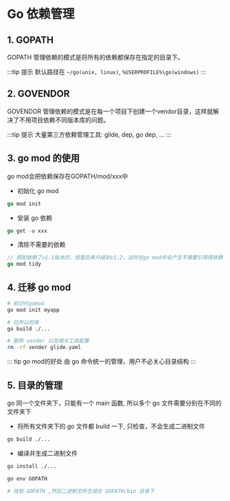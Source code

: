 # Go 依赖管理

## 1. GOPATH
GOPATH 管理依赖的模式是将所有的依赖都保存在指定的目录下。

:::tip 提示
默认路径在 `~/go(unix, linux)`, `%USERPROFILE%\go(windows)`
:::

## 2. GOVENDOR
GOVENDOR 管理依赖的模式是在每一个项目下创建一个vendor目录，这样就解决了不用项目依赖不同版本库的问题。

:::tip 提示
大量第三方依赖管理工具: glide, dep, go dep, ...
:::


## 3. go mod 的使用

go mod会把依赖保存在GOPATH/mod/xxx中

- 初始化 go mod

```go
go mod init
```

- 安装 go 依赖

```go
go get -u xxx
```

- 清除不需要的依赖

```go
// 假如依赖了v1.1版本的，但是后来升级到v1.2，这时在go mod中会产生不需要引用得依赖，相当于前端的 uninstall
go mod tidy
```
## 4. 迁移 go mod

```sh
# 初识化gomod
go mod init myapp

# 拉所以的库
go build ./...

# 删除 vender 以及相关工具配置
rm -rf vender glide.yaml
```

::: tip go&nbsp;mod的好处
由 go 命令统一的管理，用户不必关心目录结构
:::
## 5. 目录的管理

go 同一个文件夹下，只能有一个 main 函数, 所以多个 go 文件需要分别在不同的文件夹下

- 将所有文件夹下的 go 文件都 build 一下, 只检查，不会生成二进制文件

```sh
go build ./...
```

- 编译并生成二进制文件

```sh
go install ./...

go env GOPATH

# 找到 GOPATH ,然后二进制文件生成在 GOPATH/bin 目录下
```





